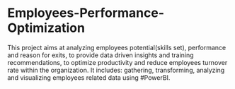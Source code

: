 # Employees-Performance-Optimization
This project aims at analyzing employees potential(skills set), performance and reason for exits, to provide data driven insights and training recommendations, to optimize productivity and reduce employees turnover rate within the organization. It includes: gathering, transforming, analyzing and visualizing employees related data using #PowerBI.
